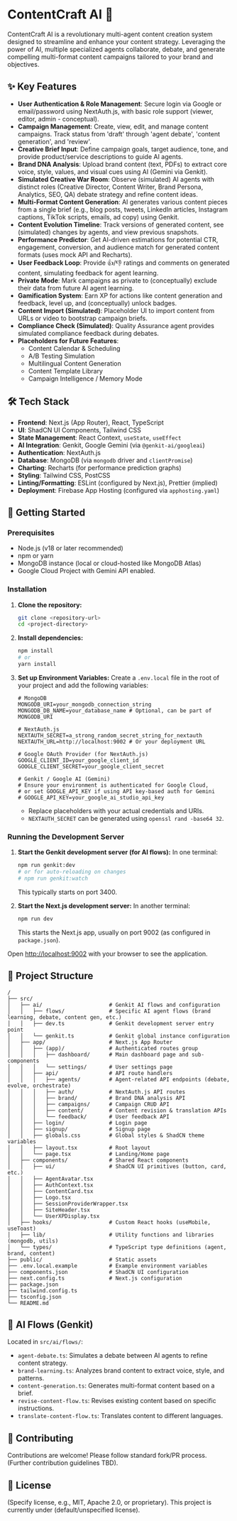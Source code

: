 # ContentCraft AI 🚀

ContentCraft AI is a revolutionary multi-agent content creation system designed to streamline and enhance your content strategy. Leveraging the power of AI, multiple specialized agents collaborate, debate, and generate compelling multi-format content campaigns tailored to your brand and objectives.

## ✨ Key Features

*   **User Authentication & Role Management**: Secure login via Google or email/password using NextAuth.js, with basic role support (viewer, editor, admin - conceptual).
*   **Campaign Management**: Create, view, edit, and manage content campaigns. Track status from 'draft' through 'agent debate', 'content generation', and 'review'.
*   **Creative Brief Input**: Define campaign goals, target audience, tone, and provide product/service descriptions to guide AI agents.
*   **Brand DNA Analysis**: Upload brand content (text, PDFs) to extract core voice, style, values, and visual cues using AI (Gemini via Genkit).
*   **Simulated Creative War Room**: Observe (simulated) AI agents with distinct roles (Creative Director, Content Writer, Brand Persona, Analytics, SEO, QA) debate strategy and refine content ideas.
*   **Multi-Format Content Generation**: AI generates various content pieces from a single brief (e.g., blog posts, tweets, LinkedIn articles, Instagram captions, TikTok scripts, emails, ad copy) using Genkit.
*   **Content Evolution Timeline**: Track versions of generated content, see (simulated) changes by agents, and view previous snapshots.
*   **Performance Predictor**: Get AI-driven estimations for potential CTR, engagement, conversion, and audience match for generated content formats (uses mock API and Recharts).
*   **User Feedback Loop**: Provide 👍/👎 ratings and comments on generated content, simulating feedback for agent learning.
*   **Private Mode**: Mark campaigns as private to (conceptually) exclude their data from future AI agent learning.
*   **Gamification System**: Earn XP for actions like content generation and feedback, level up, and (conceptually) unlock badges.
*   **Content Import (Simulated)**: Placeholder UI to import content from URLs or video to bootstrap campaign briefs.
*   **Compliance Check (Simulated)**: Quality Assurance agent provides simulated compliance feedback during debates.
*   **Placeholders for Future Features**:
    *   Content Calendar & Scheduling
    *   A/B Testing Simulation
    *   Multilingual Content Generation
    *   Content Template Library
    *   Campaign Intelligence / Memory Mode

## 🛠 Tech Stack

*   **Frontend**: Next.js (App Router), React, TypeScript
*   **UI**: ShadCN UI Components, Tailwind CSS
*   **State Management**: React Context, `useState`, `useEffect`
*   **AI Integration**: Genkit, Google Gemini (via `@genkit-ai/googleai`)
*   **Authentication**: NextAuth.js
*   **Database**: MongoDB (via `mongodb` driver and `clientPromise`)
*   **Charting**: Recharts (for performance prediction graphs)
*   **Styling**: Tailwind CSS, PostCSS
*   **Linting/Formatting**: ESLint (configured by Next.js), Prettier (implied)
*   **Deployment**: Firebase App Hosting (configured via `apphosting.yaml`)

## 🚀 Getting Started

### Prerequisites

*   Node.js (v18 or later recommended)
*   npm or yarn
*   MongoDB instance (local or cloud-hosted like MongoDB Atlas)
*   Google Cloud Project with Gemini API enabled.

### Installation

1.  **Clone the repository:**
    ```bash
    git clone <repository-url>
    cd <project-directory>
    ```

2.  **Install dependencies:**
    ```bash
    npm install
    # or
    yarn install
    ```

3.  **Set up Environment Variables:**
    Create a `.env.local` file in the root of your project and add the following variables:
    ```env
    # MongoDB
    MONGODB_URI=your_mongodb_connection_string
    MONGODB_DB_NAME=your_database_name # Optional, can be part of MONGODB_URI

    # NextAuth.js
    NEXTAUTH_SECRET=a_strong_random_secret_string_for_nextauth
    NEXTAUTH_URL=http://localhost:9002 # Or your deployment URL

    # Google OAuth Provider (for NextAuth.js)
    GOOGLE_CLIENT_ID=your_google_client_id
    GOOGLE_CLIENT_SECRET=your_google_client_secret

    # Genkit / Google AI (Gemini)
    # Ensure your environment is authenticated for Google Cloud,
    # or set GOOGLE_API_KEY if using API key-based auth for Gemini
    # GOOGLE_API_KEY=your_google_ai_studio_api_key
    ```
    *   Replace placeholders with your actual credentials and URIs.
    *   `NEXTAUTH_SECRET` can be generated using `openssl rand -base64 32`.

### Running the Development Server

1.  **Start the Genkit development server (for AI flows):**
    In one terminal:
    ```bash
    npm run genkit:dev
    # or for auto-reloading on changes
    # npm run genkit:watch
    ```
    This typically starts on port 3400.

2.  **Start the Next.js development server:**
    In another terminal:
    ```bash
    npm run dev
    ```
    This starts the Next.js app, usually on port 9002 (as configured in `package.json`).

Open [http://localhost:9002](http://localhost:9002) with your browser to see the application.

## 📂 Project Structure

```
/
├── src/
│   ├── ai/                     # Genkit AI flows and configuration
│   │   ├── flows/              # Specific AI agent flows (brand learning, debate, content gen, etc.)
│   │   ├── dev.ts              # Genkit development server entry point
│   │   └── genkit.ts           # Genkit global instance configuration
│   ├── app/                    # Next.js App Router
│   │   ├── (app)/              # Authenticated routes group
│   │   │   ├── dashboard/      # Main dashboard page and sub-components
│   │   │   └── settings/       # User settings page
│   │   ├── api/                # API route handlers
│   │   │   ├── agents/         # Agent-related API endpoints (debate, evolve, orchestrate)
│   │   │   ├── auth/           # NextAuth.js API routes
│   │   │   ├── brand/          # Brand DNA analysis API
│   │   │   ├── campaigns/      # Campaign CRUD API
│   │   │   ├── content/        # Content revision & translation APIs
│   │   │   └── feedback/       # User feedback API
│   │   ├── login/              # Login page
│   │   ├── signup/             # Signup page
│   │   ├── globals.css         # Global styles & ShadCN theme variables
│   │   ├── layout.tsx          # Root layout
│   │   └── page.tsx            # Landing/Home page
│   ├── components/             # Shared React components
│   │   ├── ui/                 # ShadCN UI primitives (button, card, etc.)
│   │   ├── AgentAvatar.tsx
│   │   ├── AuthContext.tsx
│   │   ├── ContentCard.tsx
│   │   ├── Logo.tsx
│   │   ├── SessionProviderWrapper.tsx
│   │   ├── SiteHeader.tsx
│   │   └── UserXPDisplay.tsx
│   ├── hooks/                  # Custom React hooks (useMobile, useToast)
│   ├── lib/                    # Utility functions and libraries (mongodb, utils)
│   └── types/                  # TypeScript type definitions (agent, brand, content)
├── public/                     # Static assets
├── .env.local.example          # Example environment variables
├── components.json             # ShadCN UI configuration
├── next.config.ts              # Next.js configuration
├── package.json
├── tailwind.config.ts
├── tsconfig.json
└── README.md
```

## 🤖 AI Flows (Genkit)

Located in `src/ai/flows/`:

*   `agent-debate.ts`: Simulates a debate between AI agents to refine content strategy.
*   `brand-learning.ts`: Analyzes brand content to extract voice, style, and patterns.
*   `content-generation.ts`: Generates multi-format content based on a brief.
*   `revise-content-flow.ts`: Revises existing content based on specific instructions.
*   `translate-content-flow.ts`: Translates content to different languages.

## 🤝 Contributing

Contributions are welcome! Please follow standard fork/PR process. (Further contribution guidelines TBD).

## 📄 License

(Specify license, e.g., MIT, Apache 2.0, or proprietary). This project is currently under (default/unspecified license).
```